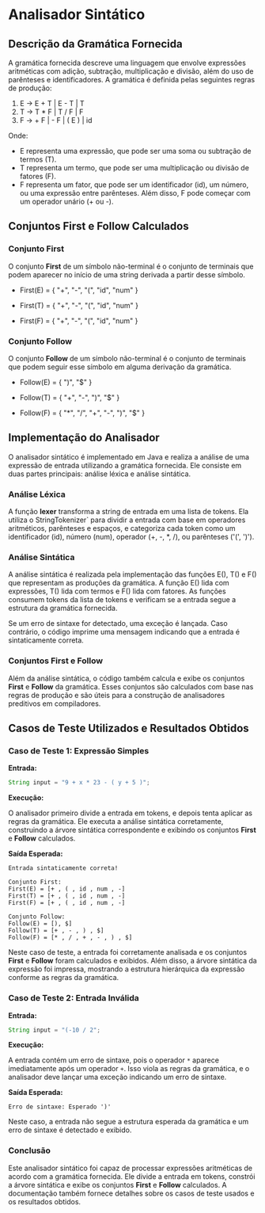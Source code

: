 # Analisador Sintático

## Descrição da Gramática Fornecida

A gramática fornecida descreve uma linguagem que envolve expressões aritméticas com adição, subtração, multiplicação e divisão, além do uso de parênteses e identificadores. A gramática é definida pelas seguintes regras de produção:

1. E → E + T | E - T | T
2. T → T * F | T / F | F
3. F → + F | - F | ( E ) | id

Onde:
- E representa uma expressão, que pode ser uma soma ou subtração de termos (T).
- T representa um termo, que pode ser uma multiplicação ou divisão de fatores (F).
- F representa um fator, que pode ser um identificador (id), um número, ou uma expressão entre parênteses. Além disso, F pode começar com um operador unário (+ ou -).

## Conjuntos First e Follow Calculados

### Conjunto First

O conjunto **First** de um símbolo não-terminal é o conjunto de terminais que podem aparecer no início de uma string derivada a partir desse símbolo.

- First(E) = { "+", "-", "(", "id", "num" }

- First(T) = { "+", "-", "(", "id", "num" }

- First(F) = { "+", "-", "(", "id", "num" }

### Conjunto Follow

O conjunto **Follow** de um símbolo não-terminal é o conjunto de terminais que podem seguir esse símbolo em alguma derivação da gramática.

- Follow(E) = { ")", "$" }

- Follow(T) = { "+", "-", ")", "$" }

- Follow(F) = { "*", "/", "+", "-", ")", "$" }

## Implementação do Analisador

O analisador sintático é implementado em Java e realiza a análise de uma expressão de entrada utilizando a gramática fornecida. Ele consiste em duas partes principais: análise léxica e análise sintática.

### Análise Léxica

A função **lexer** transforma a string de entrada em uma lista de tokens. Ela utiliza o StringTokenizer` para dividir a entrada com base em operadores aritméticos, parênteses e espaços, e categoriza cada token como um identificador (id), número (num), operador (+, -, *, /), ou parênteses ('(', ')').

### Análise Sintática

A análise sintática é realizada pela implementação das funções E(), T() e F() que representam as produções da gramática. A função E() lida com expressões, T() lida com termos e F() lida com fatores. As funções consumem tokens da lista de tokens e verificam se a entrada segue a estrutura da gramática fornecida.

Se um erro de sintaxe for detectado, uma exceção é lançada. Caso contrário, o código imprime uma mensagem indicando que a entrada é sintaticamente correta.

### Conjuntos First e Follow

Além da análise sintática, o código também calcula e exibe os conjuntos **First** e **Follow** da gramática. Esses conjuntos são calculados com base nas regras de produção e são úteis para a construção de analisadores preditivos em compiladores.

## Casos de Teste Utilizados e Resultados Obtidos

### Caso de Teste 1: Expressão Simples

**Entrada:**

```java
String input = "9 + x * 23 - ( y + 5 )";
```

**Execução:**

O analisador primeiro divide a entrada em tokens, e depois tenta aplicar as regras da gramática. Ele executa a análise sintática corretamente, construindo a árvore sintática correspondente e exibindo os conjuntos **First** e **Follow** calculados.

**Saída Esperada:**

```
Entrada sintaticamente correta!

Conjunto First:
First(E) = [+ , ( , id , num , -]
First(T) = [+ , ( , id , num , -]
First(F) = [+ , ( , id , num , -]

Conjunto Follow:
Follow(E) = [), $]
Follow(T) = [+ , - , ) , $]
Follow(F) = [* , / , + , - , ) , $]
```

Neste caso de teste, a entrada foi corretamente analisada e os conjuntos **First** e **Follow** foram calculados e exibidos. Além disso, a árvore sintática da expressão foi impressa, mostrando a estrutura hierárquica da expressão conforme as regras da gramática.

### Caso de Teste 2: Entrada Inválida

**Entrada:**

```java
String input = "(-10 / 2";
```

**Execução:**

A entrada contém um erro de sintaxe, pois o operador `*` aparece imediatamente após um operador `+`. Isso viola as regras da gramática, e o analisador deve lançar uma exceção indicando um erro de sintaxe.

**Saída Esperada:**

```
Erro de sintaxe: Esperado ')'
```

Neste caso, a entrada não segue a estrutura esperada da gramática e um erro de sintaxe é detectado e exibido.

### Conclusão

Este analisador sintático foi capaz de processar expressões aritméticas de acordo com a gramática fornecida. Ele divide a entrada em tokens, constrói a árvore sintática e exibe os conjuntos **First** e **Follow** calculados. A documentação também fornece detalhes sobre os casos de teste usados e os resultados obtidos.
